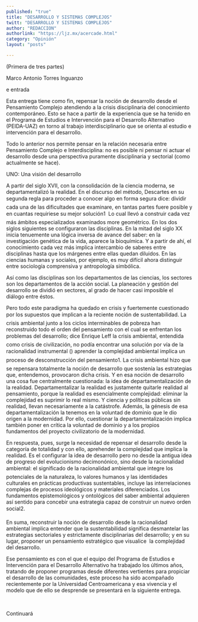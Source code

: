 ```yaml
---
published: "true"
title: "DESARROLLO Y SISTEMAS COMPLEJOS"
twitt: "DESARROLLO Y SISTEMAS COMPLEJOS"
author: "REDACCION"
authorlink: "https://ljz.mx/acercade.html"
category: "Opinión"
layout: "posts"

---
```



  (Primera de tres partes)



  Marco Antonio Torres Inguanzo



  e entrada



  Esta entrega tiene como fin, repensar la noción de desarrollo desde el Pensamiento Complejo atendiendo a la crisis disciplinaria del conocimiento contemporáneo. Esto se hace a partir de la experiencia que se ha tenido en el Programa de Estudios e Intervención para el Desarrollo Alternativo (PEIDA-UAZ) en torno al trabajo interdisciplinario que se orienta al estudio e intervención para el desarrollo.



  Todo lo anterior nos permite pensar en la relación necesaria entre Pensamiento Complejo e Interdisciplina: no es posible ni pensar ni actuar el desarrollo desde una perspectiva puramente disciplinaria y sectorial (como actualmente se hace).



  UNO: Una visión del desarrollo



  A partir del siglo XVII, con la consolidación de la ciencia moderna, se departamentalizó la realidad. En el discurso del método, Descartes en su segunda regla para proceder a conocer algo en forma segura dice: dividir cada una de las dificultades que examinare, en tantas partes fuere posible y en cuantas requiriese su mejor solución1  Lo cual llevó a construir cada vez más ámbitos especializados examinados more geométrico. En los dos siglos siguientes se configuraron las disciplinas. En la mitad del siglo XX inicia tenuemente una lógica inversa de avance del saber: en la investigación genética de la vida, aparece la bioquímica. Y a partir de ahí, el conocimiento cada vez más implica intercambio de saberes entre disciplinas hasta que los márgenes entre ellas quedan diluidos. En las ciencias humanas y sociales, por ejemplo, es muy difícil ahora distinguir entre sociología comprensiva y antropología simbólica.



  Así como las disciplinas son los departamentos de las ciencias, los sectores son los departamentos de la acción social. La planeación y gestión del desarrollo se dividió en sectores, al grado de hacer casi imposible el diálogo entre éstos.



  Pero todo este paradigma ha quedado en crisis y fuertemente cuestionado por los supuestos que implican a la reciente noción de sustentabilidad. La crisis ambiental junto a los ciclos interminables de pobreza han reconstruido todo el orden del pensamiento con el cual se enfrentan los problemas del desarrollo; dice Enrique Leff la crisis ambiental, entendida como crisis de civilización, no podía encontrar una solución por vía de la racionalidad instrumental () aprender la complejidad ambiental implica un proceso de desconstrucción del pensamiento1. La crisis ambiental hizo que se repensara totalmente la noción de desarrollo que sostenía las estrategias que, entendemos, provocaron dicha crisis. Y en esa noción de desarrollo una cosa fue centralmente cuestionada: la idea de departamentalización de la realidad. Departamentalizar la realidad es justamente quitarle realidad al pensamiento, porque la realidad es esencialmente complejidad: eliminar la complejidad es suprimir lo real mismo. Y ciencia y políticas públicas sin realidad, llevan necesariamente a la catástrofe. Además, la génesis de esa departamentalización la tenemos en la voluntad de dominio que le dio origen a la modernidad. Por ello, cuestionar la departamentalización implica también poner en crítica la voluntad de dominio y a los propios fundamentos del proyecto civilizatorio de la modernidad.



  En respuesta, pues, surge la necesidad de repensar el desarrollo desde la categoría de totalidad y con ello, aprehender la complejidad que implica la realidad. Es el configurar la idea de desarrollo pero no desde la antigua idea de progreso del evolucionismo decimonónico, sino desde la racionalidad ambiental: el significado de la racionalidad ambiental que integre los potenciales de la naturaleza, lo valores humanos y las identidades culturales en prácticas productivas sustentables, incluye las interrelaciones complejas de procesos ideológicos y materiales diferenciados. Los fundamentos epistemológicos y ontológicos del saber ambiental adquieren así sentido para concebir una estrategia capaz de construir un nuevo orden social2.



  En suma, reconstruir la noción de desarrollo desde la racionalidad ambiental implica entender que la sustentabilidad significa desmantelar las estrategias sectoriales y estrictamente disciplinarias del desarrollo; y en su lugar, proponer un pensamiento estratégico que visualice  la complejidad del desarrollo.



  Ese pensamiento es con el que el equipo del Programa de Estudios e Intervención para el Desarrollo Alternativo ha trabajado los últimos años, tratando de proponer programas desde diferentes vertientes para propiciar el desarrollo de las comunidades, este proceso ha sido acompañado recientemente por la Universidad Centroamericana y esa vivencia y el modelo que de ello se desprende se presentará en la siguiente entrega.



   



  Continuará

